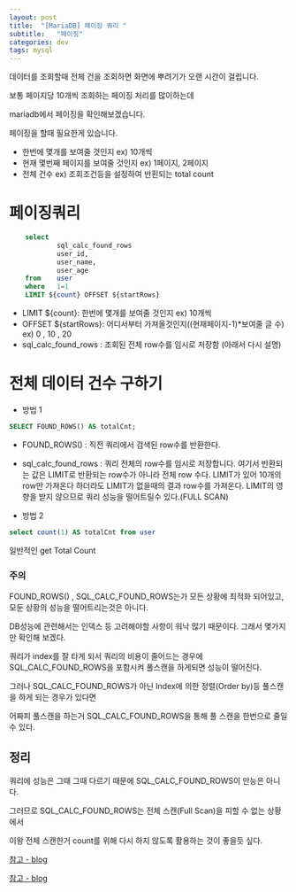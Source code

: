 ```yaml
---
layout: post
title:  "[MariaDB] 페이징 쿼리 "
subtitle:   "페이징"
categories: dev
tags: mysql
---
```


데이터를 조회할때 전체 건을 조회하면 화면에 뿌려기가 오랜 시간이 걸립니다.


보통 페이지당 10개씩 조회하는 페이징 처리를 많이하는데


mariadb에서 페이징을 확인해보겠습니다.


페이징을 할때 필요한게 있습니다.

- 한번에 몇개를 보여줄 것인지 ex) 10개씩 
- 현재 몇번째 페이지를 보여줄 것인지 ex) 1페이지, 2페이지
- 전체 건수 ex) 조회조건등을 설정하여 반횐되는 total count



# 페이징쿼리

```sql
    select 
            sql_calc_found_rows
            user_id,
            user_name,
            user_age
    from    user
    where   1=1
    LIMIT ${count} OFFSET ${startRows}
``` 

- LIMIT ${count}: 한번에 몇개를 보여줄 것인지 ex) 10개씩 
- OFFSET ${startRows}: 어디서부터 가져올것인지((현재페이지-1)*보여줄 글 수) ex) 0 , 10 , 20
- sql_calc_found_rows : 조회된 전체 row수를 임시로 저장함 (아래서 다시 설명)





# 전체 데이터 건수 구하기

- 방법 1
```sql
SELECT FOUND_ROWS() AS totalCnt;
```
- FOUND_ROWS() : 직전 쿼리에서 검색된 row수를 반환한다.
  
- sql_calc_found_rows : 쿼리 전체의 row수를 임시로 저장합니다.
여기서 반환되는 값은 LIMIT로 반환되는 row수가 아니라 전체 row 수다.
LIMIT가 있어 10개의 row만 가져온다 하더라도 LIMIT가 없을때의 결과 row수를 가져온다.
LIMIT의 영향을 받지 않으므로 쿼리 성능을 떨어트릴수 있다.(FULL SCAN)


- 방법 2
```sql
select count(1) AS totalCnt from user
```
일반적인 get Total Count



### 주의

FOUND_ROWS() , SQL_CALC_FOUND_ROWS는가 모든 상황에 최적화 되어있고, 모둔 상황의 성능을 떨어트리는것은 아니다.


DB성능에 관련해서는 인덱스 등 고려해야할 사항이 워낙 많기 때문이다. 그래서 몇가지만 확인해 보겠다.


쿼리가 index를 잘 타게 되서 쿼리의 비용이 줄어드는 경우에 SQL_CALC_FOUND_ROWS을 포함시켜 풀스캔을 하게되면 성능이 떨어진다.


그러나 SQL_CALC_FOUND_ROWS가 아닌 Index에 의한 정렬(Order by)등 풀스캔을 하게 되는 경우가 있다면


어짜피 풀스캔을 하는거 SQL_CALC_FOUND_ROWS을 통해 풀 스캔을 한번으로 줄일 수 있다.


## 정리

쿼리에 성능은 그때 그때 다르기 때문에 SQL_CALC_FOUND_ROWS이 만능은 아니다.


그러므로 SQL_CALC_FOUND_ROWS는 전체 스캔(Full Scan)을 피할 수 없는 상황에서 


이왕 전체 스캔한거 count를 위해 다시 하지 않도록 활용하는 것이 좋을듯 싶다.


[참고 - blog](https://blog.asamaru.net/2015/09/11/using-sql-calc-found-rows-and-found-rows-with-mysql/)


[참고 - blog](https://livetodaykono.tistory.com/71)
